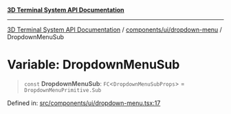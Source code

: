 [**3D Terminal System API Documentation**](../../../../README.md)

***

[3D Terminal System API Documentation](../../../../README.md) / [components/ui/dropdown-menu](../README.md) / DropdownMenuSub

# Variable: DropdownMenuSub

> `const` **DropdownMenuSub**: `FC`\<`DropdownMenuSubProps`\> = `DropdownMenuPrimitive.Sub`

Defined in: [src/components/ui/dropdown-menu.tsx:17](https://github.com/Dicommunitas/ThreeJS_Terminal_3D2/blob/50ef787d9f23a1c5f4362ca495ac1334ca854f4f/src/components/ui/dropdown-menu.tsx#L17)
